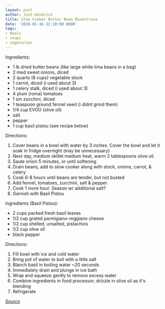 ```yaml
---
layout: post
author: Josh Kendrick
title: Slow Cooker Butter Bean Minestrone
date: '2018-01-16 22:10:00 0600'
tags:
- meals
- soups
- vegetarian
---
```


Ingredients:
* 1 lb dried butter beans (like large white lima beans in a bag)
* 2 med sweet onions, diced
* 2 quarts (8 cups) vegetable stock
* 1 carrot, diced (i used about 3)
* 1 celery stalk, diced (i used about 3)
* 4 plum (roma) tomatoes
* 1 sm zucchini, diced
* 1 teaspoon ground fennel seed (i didnt grind them)
* 1/4 cup EVOO (olive oil)
* salt
* pepper
* 1 cup basil pistou (see recipe below)

Directions:
1. Cover beans in a bowl with water by 3 inches. Cover the bowl and let it soak in fridge overnight (may be unnecessary)
2. Next day, medium skillet medium heat, warm 2 tablespoons olive oil.
3. Saute onion 5 minutes, or until softening
4. Drain beans, add to slow cooker along with stock, onions, carrot, & celery
5. Cook 6-8 hours until beans are tender, but not busted
6. Add fennel, tomatoes, zucchini, salt & pepper.
7. Cook 1 more hour. Season w/ additional salt?
8. Garnish with Basil Pistou

Ingredients (Basil Pistou):
* 2 cups packed fresh basil leaves
* 1/2 cup grated parmigiano-reggiano cheese
* 1/2 cup shelled, unsalted, pistachios
* 1/2 cup olive oil
* black pepper

Directions:
1. Fill bowl with ice and cold water
2. Bring pot of water to boil with a little salt
3. Blanch basil in boiling water ~20 seconds
4. Immediately drain and plunge in ice bath
5. Wrap and squeeze gently to remove excess water
6. Combine ingredients in food processor; drizzle in olive oil as it's blending
7. Refrigerate

*[Source](https://www.thekitchn.com/slow-cooker-butter-bean-minestrone-253204)*